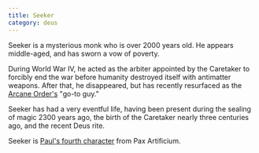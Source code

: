 ```yaml
---
title: Seeker
category: deus
---
```

Seeker is a mysterious monk who is over 2000 years old. He appears middle-aged, and has sworn a vow of poverty.

During World War IV, he acted as the arbiter appointed by the Caretaker to forcibly end the war before humanity destroyed itself with antimatter weapons. After that, he disappeared, but has recently resurfaced as the [Arcane Order's](org-arcane-order) &quot;go-to guy.&quot;

Seeker has had a very eventful life, having been present during the sealing of magic 2300 years ago, the birth of the Caretaker nearly three centuries ago, and the recent Deus rite.

Seeker is [Paul's fourth character](/pax/pcs/theodolous) from Pax Artificium.
